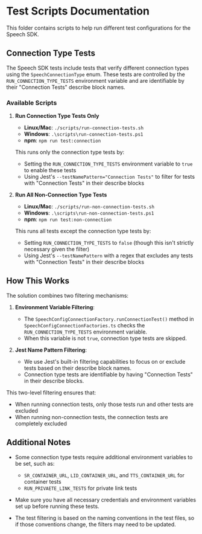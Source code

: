 # Test Scripts Documentation

This folder contains scripts to help run different test configurations for the Speech SDK.

## Connection Type Tests

The Speech SDK tests include tests that verify different connection types using the `SpeechConnectionType` enum. These tests are controlled by the `RUN_CONNECTION_TYPE_TESTS` environment variable and are identifiable by their "Connection Tests" describe block names.

### Available Scripts

1. **Run Connection Type Tests Only**
   - **Linux/Mac**: `./scripts/run-connection-tests.sh`
   - **Windows**: `.\scripts\run-connection-tests.ps1`
   - **npm**: `npm run test:connection`

   This runs only the connection type tests by:
   - Setting the `RUN_CONNECTION_TYPE_TESTS` environment variable to `true` to enable these tests
   - Using Jest's `--testNamePattern="Connection Tests"` to filter for tests with "Connection Tests" in their describe blocks

2. **Run All Non-Connection Type Tests**
   - **Linux/Mac**: `./scripts/run-non-connection-tests.sh`
   - **Windows**: `.\scripts\run-non-connection-tests.ps1`
   - **npm**: `npm run test:non-connection`

   This runs all tests except the connection type tests by:
   - Setting `RUN_CONNECTION_TYPE_TESTS` to `false` (though this isn't strictly necessary given the filter)
   - Using Jest's `--testNamePattern` with a regex that excludes any tests with "Connection Tests" in their describe blocks

## How This Works

The solution combines two filtering mechanisms:

1. **Environment Variable Filtering**:
   - The `SpeechConfigConnectionFactory.runConnectionTest()` method in `SpeechConfigConnectionFactories.ts` checks the `RUN_CONNECTION_TYPE_TESTS` environment variable.
   - When this variable is not `true`, connection type tests are skipped.

2. **Jest Name Pattern Filtering**:
   - We use Jest's built-in filtering capabilities to focus on or exclude tests based on their describe block names.
   - Connection type tests are identifiable by having "Connection Tests" in their describe blocks.

This two-level filtering ensures that:
- When running connection tests, only those tests run and other tests are excluded
- When running non-connection tests, the connection tests are completely excluded

## Additional Notes

- Some connection type tests require additional environment variables to be set, such as:
  - `SR_CONTAINER_URL`, `LID_CONTAINER_URL`, and `TTS_CONTAINER_URL` for container tests
  - `RUN_PRIVAETE_LINK_TESTS` for private link tests

- Make sure you have all necessary credentials and environment variables set up before running these tests.

- The test filtering is based on the naming conventions in the test files, so if those conventions change, the filters may need to be updated.